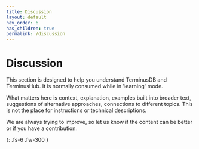 ```yaml
---
title: Discussion
layout: default
nav_order: 6
has_children: true
permalink: /discussion
---
```

# Discussion

This section is designed to help you understand TerminusDB and TerminusHub. It is normally consumed while in 'learning' mode. 

What matters here is context, explanation, examples built into broader text, suggestions of alternative approaches, connections to different topics. This is not the place for instructions or technical descriptions. 

We are always trying to improve, so let us know if the content can be better or if you have a contribution. 



{: .fs-6 .fw-300 }
